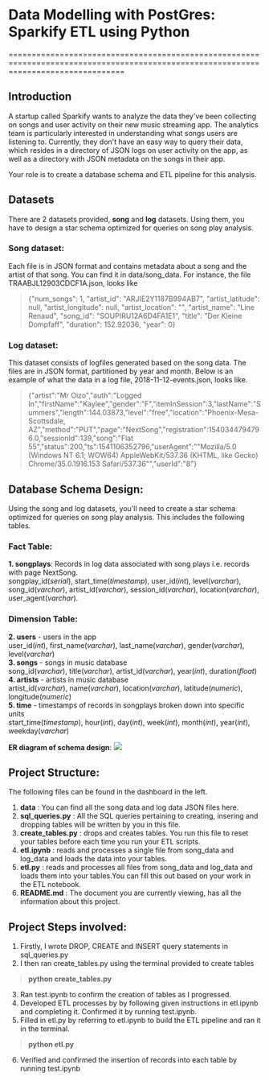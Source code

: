 # Data Modelling with PostGres: Sparkify ETL using Python
=====================================================================================================================================
## Introduction
A startup called Sparkify wants to analyze the data they've been collecting on songs and user activity on their new music streaming app. The analytics team is particularly interested in understanding what songs users are listening to. Currently, they don't have an easy way to query their data, which resides in a directory of JSON logs on user activity on the app, as well as a directory with JSON metadata on the songs in their app.<br> 

Your role is to create a database schema and ETL pipeline for this analysis. 

## Datasets

There are 2 datasets provided, **song** and **log** datasets. Using them, you have to design a star schema optimized for queries on song play analysis.
### Song dataset: 
Each file is in JSON format and contains metadata about a song and the artist of that song. You can find it in data/song_data. For instance, the file TRAABJL12903CDCF1A.json, looks like
>{"num_songs": 1, "artist_id": "ARJIE2Y1187B994AB7", "artist_latitude": null, "artist_longitude": null, "artist_location": "", "artist_name": "Line Renaud", "song_id": "SOUPIRU12A6D4FA1E1", "title": "Der Kleine Dompfaff", "duration": 152.92036, "year": 0}
### Log dataset:
This dataset consists of logfiles generated based on the song data. The files are in JSON format, partitioned by year and month. Below is an example of what the data in a log file, 2018-11-12-events.json, looks like.<br>
>{"artist":"Mr Oizo","auth":"Logged In","firstName":"Kaylee","gender":"F","itemInSession":3,"lastName":"Summers","length":144.03873,"level":"free","location":"Phoenix-Mesa-Scottsdale, AZ","method":"PUT","page":"NextSong","registration":1540344794796.0,"sessionId":139,"song":"Flat 55","status":200,"ts":1541106352796,"userAgent":"\"Mozilla\/5.0 (Windows NT 6.1; WOW64) AppleWebKit\/537.36 (KHTML, like Gecko) Chrome\/35.0.1916.153 Safari\/537.36\"","userId":"8"}

## Database Schema Design:
Using the song and log datasets, you'll need to create a star schema optimized for queries on song play analysis. This includes the following tables.
### Fact Table: 
**1. songplays**:
Records in log data associated with song plays i.e. records with page NextSong.<br>songplay_id(*serial*), start_time(*timestamp*), user_id(*int*), level(*varchar*), song_id(*varchar*), artist_id(*varchar*), session_id(*varchar*), location(*varchar*), user_agent(*varchar*).
### Dimension Table: 
**2. users** -  users in the app<br>
user_id(*int*), first_name(*varchar*), last_name(*varchar*), gender(*varchar*), level(*varchar*)<br>
**3. songs** - songs in music database<br>
song_id(*varchar*), title(*varchar*), artist_id(*varchar*), year(*int*), duration(*float*)<br>
**4. artists** - artists in music database<br>
artist_id(*varchar*), name(*varchar*), location(*varchar*), latitude(*numeric*), longitude(*numeric*)<br>
**5. time** - timestamps of records in songplays broken down into specific units<br>
start_time(*timestamp*), hour(*int*), day(*int*), week(*int*), month(*int*), year(*int*), weekday(*varchar*)<br>

**ER diagram of schema design**:
![](https://udacity-reviews-uploads.s3.us-west-2.amazonaws.com/_attachments/33760/1594690245/Song_ERD.png)

## Project Structure:
The following files can be found in the dashboard in the left.
1. **data** : You can find all the song data and log data JSON files here. 
2. **sql_queries.py** : All the SQL queries pertaining to creating, insering and dropping tables will be written by you in this file.
3. **create_tables.py** : drops and creates tables. You run this file to reset your tables before each time you run your ETL scripts.
4. **etl.ipynb** : reads and processes a single file from song_data and log_data and loads the data into your tables.
5. **etl.py** : reads and processes all files from song_data and log_data and loads them into your tables.You can fill this out based on your work in the ETL notebook.
6. **README.md** : The document you are currently viewing, has all the information about this project.

## Project Steps involved:
1. Firstly, I wrote DROP, CREATE and INSERT query statements in sql_queries.py
2. I then ran create_tables.py using the terminal provided to create tables
> **python create_tables.py**
3. Ran test.ipynb to confirm the creation of tables as I progressed.
4. Developed ETL processes by by following given instructions in etl.ipynb and completing it. Confirmed it by running test.ipynb.
5. Filled in etl.py by referring to etl.ipynb to build the ETL pipeline and ran it in the terminal.
> **python etl.py**
6. Verified and confirmed the insertion of records into each table by running test.ipynb





